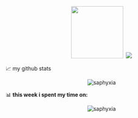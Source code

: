 <div align="center"> <img height="137px" src="https://github-readme-stats.vercel.app/api?username=saphyxia&count_private=true&show_icons=true" />
&nbsp;<img src="https://github-readme-stats.vercel.app/api/top-langs/?username=saphyxia&layout=compact" /> </div>

📈 my github stats

<p align="center"> <img src="https://github-readme-stats.vercel.app/api?username=saphyxia&count_private=true&show_icons=true" alt="saphyxia" />

📊 **this week i spent my time on:**

<p align="center"> <img src="https://github-readme-stats.vercel.app/api/top-langs/?username=saphyxia&layout=compact" alt="saphyxia" />
